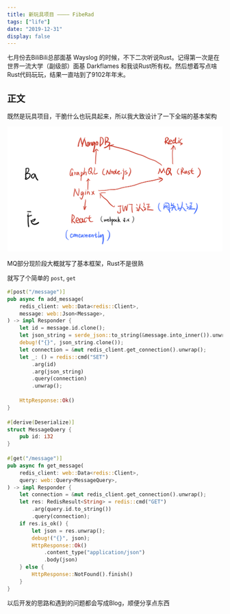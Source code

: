 ```yaml
---
title: 新玩具项目 ———— FibeRad
tags: ["life"]
date: "2019-12-31"
display: false
---
```

七月份去BiliBili总部面基 Wayslog 的时候，不下二次听说Rust。记得第一次是在世界一流大学（副级部）面基 Darkflames 和我谈Rust所有权。然后想着写点啥Rust代码玩玩，结果一直咕到了9102年年末。

## 正文

既然是玩具项目，干脆什么也玩具起来，所以我大致设计了一下全端的基本架构

![01](1.png)

MQ部分现阶段大概就写了基本框架，Rust不是很熟

就写了个简单的 `post`, `get`

```rust
#[post("/message")]
pub async fn add_message(
    redis_client: web::Data<redis::Client>,
    message: web::Json<Message>,
) -> impl Responder {
    let id = message.id.clone();
    let json_string = serde_json::to_string(&message.into_inner()).unwrap();
    debug!("{}", json_string.clone());
    let connection = &mut redis_client.get_connection().unwrap();
    let _: () = redis::cmd("SET")
        .arg(id)
        .arg(json_string)
        .query(connection)
        .unwrap();

    HttpResponse::Ok()
}

#[derive(Deserialize)]
struct MessageQuery {
    pub id: i32
}

#[get("/message")]
pub async fn get_message(
    redis_client: web::Data<redis::Client>,
    query: web::Query<MessageQuery>,
) -> impl Responder {
    let connection = &mut redis_client.get_connection().unwrap();
    let res: RedisResult<String> = redis::cmd("GET")
        .arg(query.id.to_string())
        .query(connection);
    if res.is_ok() {
        let json = res.unwrap();
        debug!("{}", json);
        HttpResponse::Ok()
            .content_type("application/json")
            .body(json)
    } else {
        HttpResponse::NotFound().finish()
    }
}
```

以后开发的思路和遇到的问题都会写成Blog，顺便分享点东西
